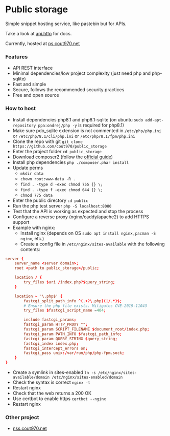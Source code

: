 # Public storage
Simple snippet hosting service, like pastebin but for APIs.

Take a look at [api.http](api.http) for docs.

Currently, hosted at [ps.cout970.net](https://ps.cout970.net)

### Features
- API REST interface
- Minimal dependencies/low project complexity (just need php and php-sqlite)
- Fast and simple
- Secure, follows the recommended security practices
- Free and open source

### How to host
- Install dependencies php8.1 and php8.1-sqlite (on ubuntu `sudo add-apt-repository ppa:ondrej/php -y` is required for php8.1)
- Make sure pdo_sqlite extension is not commented in `/etc/php/php.ini` or `/etc/php/8.1/cli/php.ini` or `/etc/php/8.1/fpm/php.ini`
- Clone the repo with git `git clone https://github.com/cout970/public_storage`
- Enter the project folder `cd public_storage`
- Download composer2 (follow the [official guide](https://getcomposer.org/download/))
- Install php dependencies `php ./composer.phar install`
- Update perms 
  - `mkdir data`
  - `chown root:www-data -R .` 
  - `find . -type d -exec chmod 755 {} \;`
  - `find . -type f -exec chmod 644 {} \;`
  - `chmod 775 data`
- Enter the public directory `cd public`
- Run the php test server `php -S localhost:8080`
- Test that the API is working as expected and stop the process
- Configure a reverse proxy (nginx/caddy/apache2) to add HTTPS support
- Example with nginx:
  - Install nginx (depends on OS `sudo apt install nginx`, `pacman -S nginx`, etc.)
  - Create a config file in `/etc/nginx/sites-available` with the following contents:
```conf
server {
    server_name <server domain>;
    root <path to public_storage>/public;

    location / {
        try_files $uri /index.php?$query_string;
    }

    location ~ '\.php$' {
        fastcgi_split_path_info ^(.+?\.php)(|/.*)$;
        # Ensure the php file exists. Mitigates CVE-2019-11043
        try_files $fastcgi_script_name =404;

        include fastcgi_params;
        fastcgi_param HTTP_PROXY "";
        fastcgi_param SCRIPT_FILENAME $document_root/index.php;
        fastcgi_param PATH_INFO $fastcgi_path_info;
        fastcgi_param QUERY_STRING $query_string;
        fastcgi_index index.php;
        fastcgi_intercept_errors on;
        fastcgi_pass unix:/var/run/php/php-fpm.sock;
    }
}
```
  - Create a symlink in sites-enabled `ln -s /etc/nginx/sites-available/domain /etc/nginx/sites-enabled/domain`
  - Check the syntax is correct `nginx -t`
  - Restart nginx
  - Check that the web returns a 200 OK
  - Use certbot to enable https `certbot --nginx`
  - Restart nginx

### Other project
- [nss.cout970.net](https://nss.cout970.net)